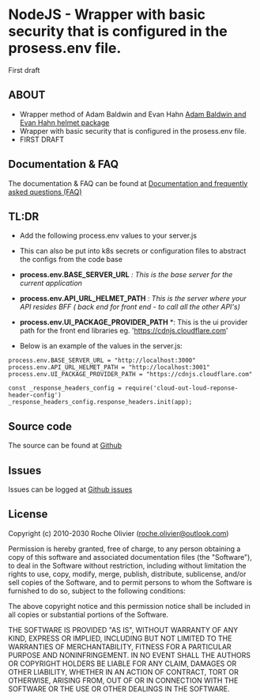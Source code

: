 # NodeJS - Wrapper with basic security that is configured in the prosess.env file.
First draft

## ABOUT
- Wrapper method of Adam Baldwin and Evan Hahn [Adam Baldwin and Evan Hahn helmet package](https://www.npmjs.com/package/helmet) 
- Wrapper with basic security that is configured in the prosess.env file.
- FIRST DRAFT

## Documentation & FAQ
The documentation & FAQ can be found at [Documentation and frequently asked questions (FAQ)](https://cloudoutloud.net/#/cloud-out-loud-response-header-config)  

## TL:DR
- Add the following process.env values to your server.js
- This can also be put into k8s secrets or configuration files to abstract the configs from the code base
- **process.env.BASE_SERVER_URL** *: This is the base server for the current application*
- **process.env.API_URL_HELMET_PATH** *:  This is the server where your API resides BFF ( back end for front end - to call all the other API's)*
- **process.env.UI_PACKAGE_PROVIDER_PATH** *: This is the ui provider path for the front end libraries eg. 'https://cdnjs.cloudflare.com'

- Below is an example of the values in the server.js: 
```
process.env.BASE_SERVER_URL = "http://localhost:3000"
process.env.API_URL_HELMET_PATH = "http://localhost:3001"
process.env.UI_PACKAGE_PROVIDER_PATH = "https://cdnjs.cloudflare.com"

const _response_headers_config = require('cloud-out-loud-reponse-header-config')
_response_headers_config.response_headers.init(app);
```

## Source code
The source can be found at [Github](https://github.com/Roche-Olivier/cloud-out-loud-response-header-config)  

## Issues
Issues can be logged at [Github issues](https://github.com/Roche-Olivier/cloud-out-loud-response-header-config/issues)  

## License
Copyright (c) 2010-2030 Roche Olivier (roche.olivier@outlook.com)

Permission is hereby granted, free of charge, to any person obtaining a copy of this software and associated documentation files (the "Software"), to deal in the Software without restriction, including without limitation the rights to use, copy, modify, merge, publish, distribute, sublicense, and/or sell copies of the Software, and to permit persons to whom the Software is furnished to do so, subject to the following conditions:

The above copyright notice and this permission notice shall be included in all copies or substantial portions of the Software.

THE SOFTWARE IS PROVIDED "AS IS", WITHOUT WARRANTY OF ANY KIND, EXPRESS OR IMPLIED, INCLUDING BUT NOT LIMITED TO THE WARRANTIES OF MERCHANTABILITY, FITNESS FOR A PARTICULAR PURPOSE AND NONINFRINGEMENT. IN NO EVENT SHALL THE AUTHORS OR COPYRIGHT HOLDERS BE LIABLE FOR ANY CLAIM, DAMAGES OR OTHER LIABILITY, WHETHER IN AN ACTION OF CONTRACT, TORT OR OTHERWISE, ARISING FROM, OUT OF OR IN CONNECTION WITH THE SOFTWARE OR THE USE OR OTHER DEALINGS IN THE SOFTWARE.